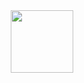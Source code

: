 <div id="header" align="center">
  <img src="https://www.ilovepdf.com/download/n42jrzj7bbg27mhyy44bntp9g0cnA7vwxn3vh7h7lg0ppsytkxmcqtA2f541qhyc3A0m7k4b3my30761gbkmbf0nkdfz04jn7v2nhks4gqdj0z2vfd4hsr7cz6hm1pgg835gnrmj71xqh9sm1y1q86mcgfb91t306996hyrymqtnsp5r3hp1/29" width="100"/>
</div>
